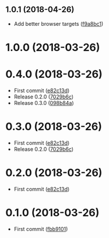 <a name="1.0.1"></a>
## 1.0.1 (2018-04-26)

* Add better browser targets ([f9a8bc1](https://github.com/Kikobeats/codecopy/commit/f9a8bc1))



<a name="1.0.0"></a>
# 1.0.0 (2018-03-26)




<a name="0.4.0"></a>
# 0.4.0 (2018-03-26)

* First commit ([e82c13d](https://github.com/Kikobeats/codecopy/commit/e82c13d))
* Release 0.2.0 ([7029b6c](https://github.com/Kikobeats/codecopy/commit/7029b6c))
* Release 0.3.0 ([098b84a](https://github.com/Kikobeats/codecopy/commit/098b84a))



<a name="0.3.0"></a>
# 0.3.0 (2018-03-26)

* First commit ([e82c13d](https://github.com/Kikobeats/codecopy.js/commit/e82c13d))
* Release 0.2.0 ([7029b6c](https://github.com/Kikobeats/codecopy.js/commit/7029b6c))



<a name="0.2.0"></a>
# 0.2.0 (2018-03-26)

* First commit ([e82c13d](https://github.com/Kikobeats/codecopy.js/commit/e82c13d))



<a name="0.1.0"></a>
# 0.1.0 (2018-03-26)

* First commit ([fbb9101](https://github.com/Kikobeats/codecopy.js/commit/fbb9101))



